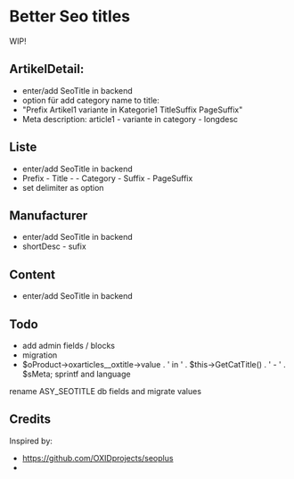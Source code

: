 # Better Seo titles

WIP!

## ArtikelDetail:
- enter/add SeoTitle in backend
- option für add category name to title:
- "Prefix Artikel1 variante in Kategorie1 TitleSuffix PageSuffix"
- Meta description: article1 - variante in category - longdesc

## Liste
- enter/add SeoTitle in backend
- Prefix - Title - - Category - Suffix - PageSuffix
- set delimiter as option

## Manufacturer
- enter/add SeoTitle in backend
- shortDesc - sufix

## Content
- enter/add SeoTitle in backend

## Todo
- add admin fields / blocks
- migration
- $oProduct->oxarticles__oxtitle->value . ' in ' . $this->GetCatTitle() . ' - ' . $sMeta;
  sprintf and language

rename ASY_SEOTITLE db fields and migrate values

## Credits
Inspired by:
- https://github.com/OXIDprojects/seoplus
-
